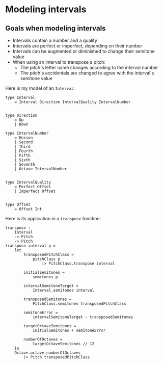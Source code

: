 # Modeling intervals

## Goals when modeling intervals

* Intervals contain a number and a quality
* Intervals are perfect or imperfect, depending on their number
* Intervals can be augmented or diminished to change their semitone value
* When using an interval to transpose a pitch:
  * The pitch's letter name changes according to the interval number
  * The pitch's accidentals are changed to agree with the interval's semitone value

Here is my model of an `Interval`:

```text
type Interval
    = Interval Direction IntervalQuality IntervalNumber


type Direction
    = Up
    | Down
    
type IntervalNumber
    = Unison
    | Second
    | Third
    | Fourth
    | Fifth
    | Sixth
    | Seventh
    | Octave IntervalNumber


type IntervalQuality
    = Perfect Offset
    | Imperfect Offset
    
    
type Offset
    = Offset Int
```

Here is its application in a `transpose` function:

```text
transpose :
    Interval
    -> Pitch
    -> Pitch
transpose interval p =
    let
        transposedPitchClass =
            pitchClass p
                |> PitchClass.transpose interval

        initialSemitones =
            semitones p

        intervalSemitoneTarget =
            Interval.semitones interval

        transposedSemitones =
            PitchClass.semitones transposedPitchClass

        semitoneError =
            intervalSemitoneTarget - transposedSemitones

        targetOctaveSemitones =
            initialSemitones + semitoneError

        numberOfOctaves =
            targetOctaveSemitones // 12
    in
    Octave.octave numberOfOctaves
        |> Pitch transposedPitchClass
```

